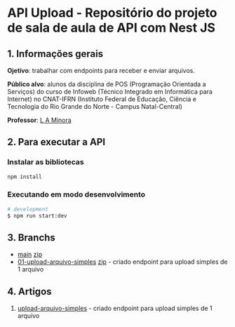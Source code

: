 
# API Upload - Repositório do projeto de sala de aula de API com Nest JS


## 1. Informações gerais

**Ojetivo**: trabalhar com endpoints para receber e enviar arquivos.

**Público alvo**: alunos da disciplina de POS (Programação Orientada a Serviços) do curso de Infoweb (Técnico Integrado em Informática para Internet) no CNAT-IFRN (Instituto Federal de Educação, Ciência e Tecnologia do Rio Grande do Norte - Campus Natal-Central)

**Professor**: [L A Minora](https://github.com/leonardo-minora)


## 2. Para executar a API

### Instalar as bibliotecas

```bash
npm install

```

### Executando em modo desenvolvimento

```bash
# development
$ npm run start:dev

```


## 3. Branchs

- [main](https://github.com/infoweb-pos/2024-api-upload) [zip](https://github.com/infoweb-pos/2024-api-upload/archive/refs/tags/01-projeto-inicial.zip)
- [01-upload-arquivo-simples](https://github.com/infoweb-pos/2024-api-upload/tree/01-upload-arquivo-simples) [zip](https://github.com/infoweb-pos/2024-api-upload/archive/refs/tags/02-upload-arquivo-simples.zip) - criado endpoint para upload simples de 1 arquivo


## 4. Artigos

1. [upload-arquivo-simples](https://dev.to/leonardominora/nest-upload-de-arquivo-5g1) - criado endpoint para upload simples de 1 arquivo
